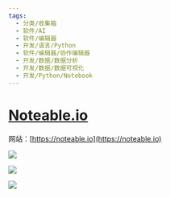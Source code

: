 ```yaml
---
tags:
  - 分类/收集箱
  - 软件/AI
  - 软件/编辑器
  - 开发/语言/Python
  - 软件/编辑器/协作编辑器
  - 开发/数据/数据分析
  - 开发/数据/数据可视化
  - 开发/Python/Notebook
---
```

# [Noteable.io](https://noteable.io)

网站：[https://noteable.io](https://noteable.io)

![](./assets/noteable-screenshot-1.png)

![](./assets/noteable-screenshot-2.png)

![](./assets/noteable-screenshot-3.png)